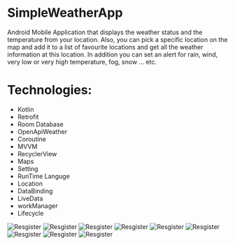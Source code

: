 # SimpleWeatherApp
 Android Mobile Application that displays the weather status and the temperature from your location. Also, you can pick a specific location on the map and add it to a list of favourite locations and get all the weather information at this location. In addition you can set an alert for rain, wind, very low or very high temperature, fog, snow … etc.

# Technologies:

- Kotlin
- Retrofit
- Room Database
- OpenApiWeather
- Coroutine
- MVVM
- RecyclerView
- Maps
- Setting
- RunTime Languge
- Location
- DataBinding
- LiveData
- workManager
- Lifecycle


![Resgister](https://github.com/am3712/SimpleWeatherApp/blob/master/screenshots/0.png)
![Resgister](https://github.com/am3712/SimpleWeatherApp/blob/master/screenshots/1.png)
![Resgister](https://github.com/am3712/SimpleWeatherApp/blob/master/screenshots/2.png?raw=true)
![Resgister](https://github.com/am3712/SimpleWeatherApp/blob/master/screenshots/3.png?raw=true)
![Resgister](https://github.com/am3712/SimpleWeatherApp/blob/master/screenshots/4.png?raw=true)
![Resgister](https://github.com/am3712/SimpleWeatherApp/blob/master/screenshots/5.png?raw=true)
![Resgister](https://github.com/am3712/SimpleWeatherApp/blob/master/screenshots/6.png?raw=true)
![Resgister](https://github.com/am3712/SimpleWeatherApp/blob/master/screenshots/7.png?raw=true)
![Resgister](https://github.com/am3712/SimpleWeatherApp/blob/master/screenshots/8.png?raw=true)

